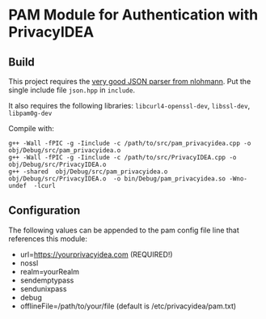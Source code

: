 # PAM Module for Authentication with PrivacyIDEA

## Build
This project requires the [very good JSON parser from nlohmann](https://github.com/nlohmann/json). Put the single include file `json.hpp` in `include`.

It also requires the following libraries: `libcurl4-openssl-dev`, `libssl-dev`, `libpam0g-dev`

Compile with:

    g++ -Wall -fPIC -g -Iinclude -c /path/to/src/pam_privacyidea.cpp -o obj/Debug/src/pam_privacyidea.o
    g++ -Wall -fPIC -g -Iinclude -c /path/to/src/PrivacyIDEA.cpp -o obj/Debug/src/PrivacyIDEA.o
    g++ -shared  obj/Debug/src/pam_privacyidea.o obj/Debug/src/PrivacyIDEA.o  -o bin/Debug/pam_privacyidea.so -Wno-undef  -lcurl

## Configuration
The following values can be appended to the pam config file line that references this module:

* url=https://yourprivacyidea.com (REQUIRED!)
* nossl
* realm=yourRealm
* sendemptypass
* sendunixpass
* debug
* offlineFile=/path/to/your/file (default is /etc/privacyidea/pam.txt)